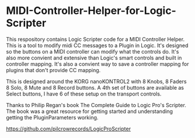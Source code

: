 # MIDI-Controller-Helper-for-Logic-Scripter

This respository contains Logic Scripter code for a MIDI Controller Helper. 
This is a tool to modify midi CC messages to a Plugin in Logic. 
It's designed so the buttons on a MIDI controller can modify what the controls do. 
It's also more convient and extensive than Logic's smart controls and built in controller mapping.
It's also a convient way to save a controller mapping for plugins that don't provide CC mapping.

This is designed around the KORG nanoKONTROL2 with 8 Knobs, 8 Faders 8 Solo, 8 Mute and 8 Record buttons. 
A 4th set of buttons are available as Select buttons, I have 6 of these setup on the transport controls.

Thanks to Philip Regan's book The Complete Guide to Logic Pro's Scripter. The book was a great resource for getting started
and understanding getting the PluginParameters working.

https://github.com/pilcrowrecords/LogicProScripter
